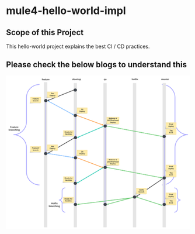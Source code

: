 # mule4-hello-world-impl

## Scope of this Project 
This hello-world project explains the best CI / CD practices. 

## Please check the below blogs to understand this
	
<picture>
  <img alt="Shows an illustrated Branching strategy with a nice diagram." src="/exchange-docs/ci-cd-branching-pipeline-strategy.png">
</picture>
 
